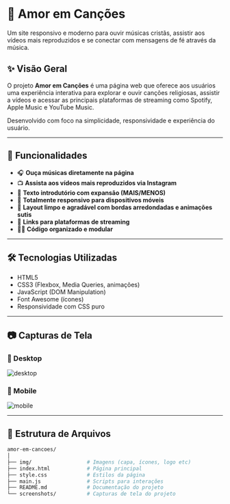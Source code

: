 # 🎵 Amor em Canções

Um site responsivo e moderno para ouvir músicas cristãs, assistir aos vídeos mais reproduzidos e se conectar com mensagens de fé através da música.

## ✨ Visão Geral

O projeto **Amor em Canções** é uma página web que oferece aos usuários uma experiência interativa para explorar e ouvir canções religiosas, assistir a vídeos e acessar as principais plataformas de streaming como Spotify, Apple Music e YouTube Music.

Desenvolvido com foco na simplicidade, responsividade e experiência do usuário.

---

## 🚀 Funcionalidades

- 🎧 **Ouça músicas diretamente na página**
- 📺 **Assista aos vídeos mais reproduzidos via Instagram**
- 💬 **Texto introdutório com expansão (MAIS/MENOS)**
- 📱 **Totalmente responsivo para dispositivos móveis**
- 🎨 **Layout limpo e agradável com bordas arredondadas e animações sutis**
- 🔗 **Links para plataformas de streaming**
- 🧑‍💻 **Código organizado e modular**

---

## 🛠️ Tecnologias Utilizadas

- HTML5
- CSS3 (Flexbox, Media Queries, animações)
- JavaScript (DOM Manipulation)
- Font Awesome (ícones)
- Responsividade com CSS puro

---

## 📷 Capturas de Tela

### 🎼 Desktop

![desktop](./screenshots/desktop.png)

### 📱 Mobile

![mobile](./screenshots/mobile.png)

---

## 📁 Estrutura de Arquivos

```bash
amor-em-cancoes/
│
├── img/                  # Imagens (capa, ícones, logo etc)
├── index.html            # Página principal
├── style.css             # Estilos da página
├── main.js               # Scripts para interações
├── README.md             # Documentação do projeto
└── screenshots/          # Capturas de tela do projeto
